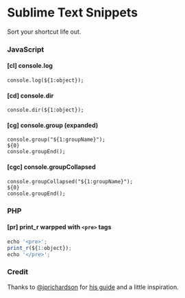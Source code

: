 # Sublime Text Snippets
Sort your shortcut life out.

### JavaScript

#### [cl] console.log

```
console.log(${1:object});
```

#### [cd] console.dir

```
console.dir(${1:object});
```

#### [cg] console.group (expanded)

```
console.group("${1:groupName}");
${0}
console.groupEnd();
```

#### [cgc] console.groupCollapsed

```
console.groupCollapsed("${1:groupName}");
${0}
console.groupEnd();
```


### PHP

#### [pr] print_r warpped with ```<pre>``` tags

```js
echo '<pre>';
print_r(${1:object});
echo '</pre>';
```


### Credit

Thanks to [@jprichardson](http://github.com/jprichardson) for [his guide](https://github.com/jprichardson/sublime-js-snippets) and a little inspiration.

